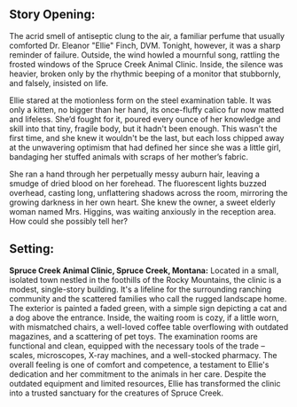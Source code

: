 ## Story Opening:

The acrid smell of antiseptic clung to the air, a familiar perfume that usually comforted Dr. Eleanor "Ellie" Finch, DVM. Tonight, however, it was a sharp reminder of failure. Outside, the wind howled a mournful song, rattling the frosted windows of the Spruce Creek Animal Clinic. Inside, the silence was heavier, broken only by the rhythmic beeping of a monitor that stubbornly, and falsely, insisted on life.

Ellie stared at the motionless form on the steel examination table. It was only a kitten, no bigger than her hand, its once-fluffy calico fur now matted and lifeless. She’d fought for it, poured every ounce of her knowledge and skill into that tiny, fragile body, but it hadn't been enough. This wasn't the first time, and she knew it wouldn't be the last, but each loss chipped away at the unwavering optimism that had defined her since she was a little girl, bandaging her stuffed animals with scraps of her mother’s fabric.

She ran a hand through her perpetually messy auburn hair, leaving a smudge of dried blood on her forehead. The fluorescent lights buzzed overhead, casting long, unflattering shadows across the room, mirroring the growing darkness in her own heart. She knew the owner, a sweet elderly woman named Mrs. Higgins, was waiting anxiously in the reception area. How could she possibly tell her?

## Setting:

**Spruce Creek Animal Clinic, Spruce Creek, Montana:** Located in a small, isolated town nestled in the foothills of the Rocky Mountains, the clinic is a modest, single-story building. It's a lifeline for the surrounding ranching community and the scattered families who call the rugged landscape home. The exterior is painted a faded green, with a simple sign depicting a cat and a dog above the entrance. Inside, the waiting room is cozy, if a little worn, with mismatched chairs, a well-loved coffee table overflowing with outdated magazines, and a scattering of pet toys. The examination rooms are functional and clean, equipped with the necessary tools of the trade – scales, microscopes, X-ray machines, and a well-stocked pharmacy. The overall feeling is one of comfort and competence, a testament to Ellie's dedication and her commitment to the animals in her care. Despite the outdated equipment and limited resources, Ellie has transformed the clinic into a trusted sanctuary for the creatures of Spruce Creek.
